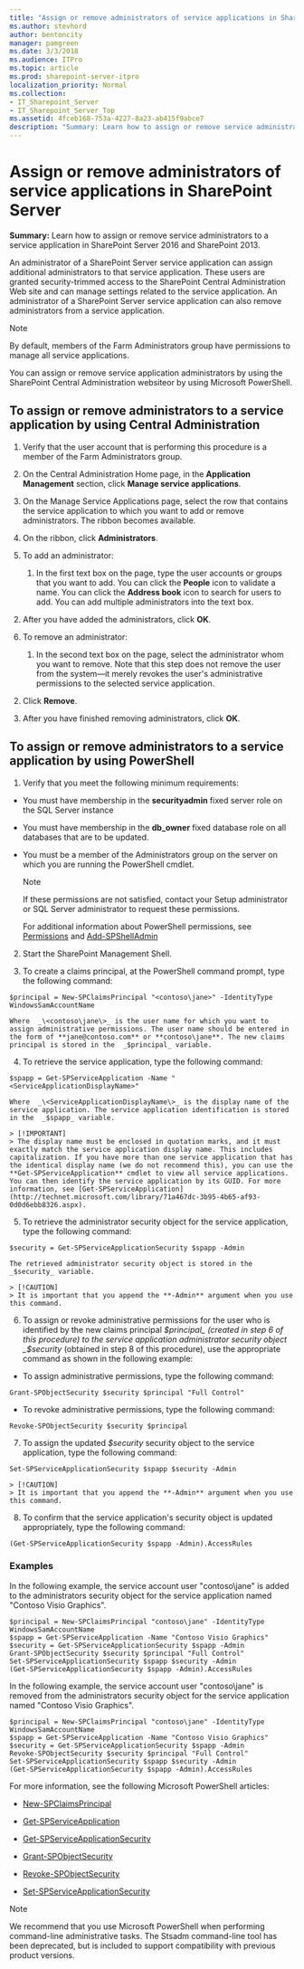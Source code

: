 ```yaml
---
title: "Assign or remove administrators of service applications in SharePoint Server"
ms.author: stevhord
author: bentoncity
manager: pamgreen
ms.date: 3/3/2018
ms.audience: ITPro
ms.topic: article
ms.prod: sharepoint-server-itpro
localization_priority: Normal
ms.collection:
- IT_Sharepoint_Server
- IT_Sharepoint_Server_Top
ms.assetid: 4fceb168-753a-4227-8a23-ab415f9abce7
description: "Summary: Learn how to assign or remove service administrators to a service application in SharePoint Server 2016 and SharePoint 2013."
---
```


# Assign or remove administrators of service applications in SharePoint Server

 **Summary:** Learn how to assign or remove service administrators to a service application in SharePoint Server 2016 and SharePoint 2013. 
  
An administrator of a SharePoint Server service application can assign additional administrators to that service application. These users are granted security-trimmed access to the SharePoint Central Administration Web site and can manage settings related to the service application. An administrator of a SharePoint Server service application can also remove administrators from a service application.
  
> [!NOTE]
> By default, members of the Farm Administrators group have permissions to manage all service applications. 
  
You can assign or remove service application administrators by using the SharePoint Central Administration websiteor by using Microsoft PowerShell.
  
## To assign or remove administrators to a service application by using Central Administration

1. Verify that the user account that is performing this procedure is a member of the Farm Administrators group.
    
2. On the Central Administration Home page, in the **Application Management** section, click **Manage service applications**.
    
3. On the Manage Service Applications page, select the row that contains the service application to which you want to add or remove administrators. The ribbon becomes available.
    
4. On the ribbon, click **Administrators**.
    
5. To add an administrator:
    
    1) In the first text box on the page, type the user accounts or groups that you want to add. You can click the **People** icon to validate a name. You can click the **Address book** icon to search for users to add. You can add multiple administrators into the text box. 
  
2) After you have added the administrators, click **OK**.
    
6. To remove an administrator:
    
    1) In the second text box on the page, select the administrator whom you want to remove. Note that this step does not remove the user from the system—it merely revokes the user's administrative permissions to the selected service application.
  
2) Click **Remove**.
  
3) After you have finished removing administrators, click **OK**.
    
## To assign or remove administrators to a service application by using PowerShell

1. Verify that you meet the following minimum requirements:
    
  - You must have membership in the **securityadmin** fixed server role on the SQL Server instance 
    
  - You must have membership in the **db_owner** fixed database role on all databases that are to be updated. 
    
  - You must be a member of the Administrators group on the server on which you are running the PowerShell cmdlet.
    
    > [!NOTE]
    > If these permissions are not satisfied, contact your Setup administrator or SQL Server administrator to request these permissions. 
  
    For additional information about PowerShell permissions, see [Permissions](http://technet.microsoft.com/library/ae4901b4-505a-42a9-b8d4-fca778abc12e.aspx#section3) and [Add-SPShellAdmin](http://technet.microsoft.com/library/2ddfad84-7ca8-409e-878b-d09cb35ed4aa.aspx)
    
2. Start the SharePoint Management Shell.
    
3. To create a claims principal, at the PowerShell command prompt, type the following command:
    
  ```
  $principal = New-SPClaimsPrincipal "<contoso\jane>" -IdentityType WindowsSamAccountName
  
  ```

    Where  _\<contoso\jane\>_ is the user name for which you want to assign administrative permissions. The user name should be entered in the form of **jane@contoso.com** or **contoso\jane**. The new claims principal is stored in the  _$principal_ variable. 
    
4. To retrieve the service application, type the following command:
    
  ```
  $spapp = Get-SPServiceApplication -Name "<ServiceApplicationDisplayName>"
  ```

    Where  _\<ServiceApplicationDisplayName\>_ is the display name of the service application. The service application identification is stored in the  _$spapp_ variable. 
    
    > [!IMPORTANT]
    > The display name must be enclosed in quotation marks, and it must exactly match the service application display name. This includes capitalization. If you have more than one service application that has the identical display name (we do not recommend this), you can use the **Get-SPServiceApplication** cmdlet to view all service applications. You can then identify the service application by its GUID. For more information, see [Get-SPServiceApplication](http://technet.microsoft.com/library/71a467dc-3b95-4b65-af93-0d0d6ebb8326.aspx). 
  
5. To retrieve the administrator security object for the service application, type the following command:
    
  ```
  $security = Get-SPServiceApplicationSecurity $spapp -Admin
  ```

    The retrieved administrator security object is stored in the  _$security_ variable. 
    
    > [!CAUTION]
    > It is important that you append the **-Admin** argument when you use this command. 
  
6. To assign or revoke administrative permissions for the user who is identified by the new claims principal  _$principal_ (created in step 6 of this procedure) to the service application administrator security object  _$security_ (obtained in step 8 of this procedure), use the appropriate command as shown in the following example: 
    
  - To assign administrative permissions, type the following command: 
    
  ```
  Grant-SPObjectSecurity $security $principal "Full Control"
  
  ```

  - To revoke administrative permissions, type the following command:
    
  ```
  Revoke-SPObjectSecurity $security $principal
  ```

7. To assign the updated  _$security_ security object to the service application, type the following command: 
    
  ```
  Set-SPServiceApplicationSecurity $spapp $security -Admin
  ```

    > [!CAUTION]
    > It is important that you append the **-Admin** argument when you use this command. 
  
8. To confirm that the service application's security object is updated appropriately, type the following command: 
    
  ```
  (Get-SPServiceApplicationSecurity $spapp -Admin).AccessRules
  
  ```

### Examples

In the following example, the service account user "contoso\jane" is added to the administrators security object for the service application named "Contoso Visio Graphics".
  
```
$principal = New-SPClaimsPrincipal "contoso\jane" -IdentityType WindowsSamAccountName
$spapp = Get-SPServiceApplication -Name "Contoso Visio Graphics"
$security = Get-SPServiceApplicationSecurity $spapp -Admin
Grant-SPObjectSecurity $security $principal "Full Control"
Set-SPServiceApplicationSecurity $spapp $security -Admin
(Get-SPServiceApplicationSecurity $spapp -Admin).AccessRules
```

In the following example, the service account user "contoso\jane" is removed from the administrators security object for the service application named "Contoso Visio Graphics".
  
```
$principal = New-SPClaimsPrincipal "contoso\jane" -IdentityType WindowsSamAccountName
$spapp = Get-SPServiceApplication -Name "Contoso Visio Graphics"
$security = Get-SPServiceApplicationSecurity $spapp -Admin
Revoke-SPObjectSecurity $security $principal "Full Control"
Set-SPServiceApplicationSecurity $spapp $security -Admin
(Get-SPServiceApplicationSecurity $spapp -Admin).AccessRules
```

For more information, see the following Microsoft PowerShell articles:
  
- [New-SPClaimsPrincipal](http://technet.microsoft.com/library/0831e64b-3ec0-4016-8128-639991530172.aspx)
    
- [Get-SPServiceApplication](http://technet.microsoft.com/library/71a467dc-3b95-4b65-af93-0d0d6ebb8326.aspx)
    
- [Get-SPServiceApplicationSecurity](http://technet.microsoft.com/library/4f433fea-ddbf-4843-a11c-d936ce51c6bb.aspx)
    
- [Grant-SPObjectSecurity](http://technet.microsoft.com/library/496caa92-2ff4-4048-ab7d-57d8c835bf2b.aspx)
    
- [Revoke-SPObjectSecurity](http://technet.microsoft.com/library/4e7583ab-5b8d-47c2-a9eb-2cf525ae07d8.aspx)
    
- [Set-SPServiceApplicationSecurity](http://technet.microsoft.com/library/8d769193-f126-43f7-8c1e-4bec75c8446d.aspx)
    
> [!NOTE]
> We recommend that you use Microsoft PowerShell when performing command-line administrative tasks. The Stsadm command-line tool has been deprecated, but is included to support compatibility with previous product versions. 
  

